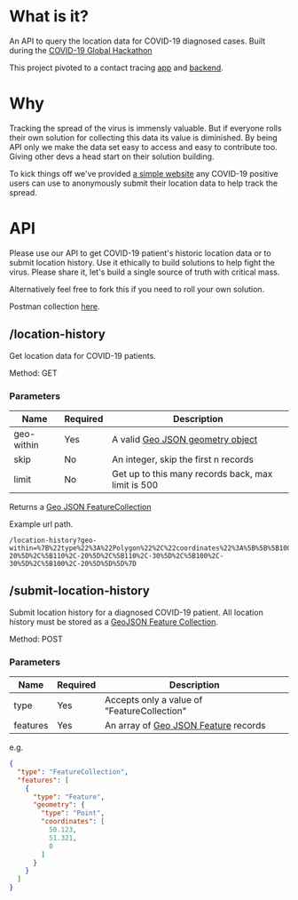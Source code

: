 # What is it?
An API to query the location data for COVID-19 diagnosed cases. Built during the [COVID-19 Global Hackathon](https://devpost.com/software/test-test-test-test-123)

This project pivoted to a contact tracing [app](https://github.com/AlastairTaft/TasTraceTogether) and [backend](https://github.com/AlastairTaft/APITasTraceTogether).

# Why
Tracking the spread of the virus is immensly valuable. But if everyone rolls their own solution for collecting this data its value is diminished. By being API only we make the data set easy to access and easy to contribute too. Giving other devs a head start on their solution building.

To kick things off we've provided [a simple website](https://www.trackcovid19spread.com) any COVID-19 positive users can use to anonymously submit their location data to help track the spread. 

# API 
Please use our API to get COVID-19 patient's historic location data or to submit location history. Use it ethically to build solutions to help fight the virus. Please share it, let's build a single source of truth with critical mass.

Alternatively feel free to fork this if you need to roll your own solution.

Postman collection [here](https://www.getpostman.com/collections/54111bc0dbf4e859c823).

## /location-history

Get location data for COVID-19 patients.

Method: GET

### Parameters
| Name       | Required | Description |
| ---------- | -------- | ----------- |
| geo-within | Yes      | A valid [Geo JSON geometry object](https://tools.ietf.org/html/rfc7946#section-3.1) |
| skip       | No       | An integer, skip the first n records | 
| limit      | No       | Get up to this many records back, max limit is 500 | 

Returns a [Geo JSON FeatureCollection](https://tools.ietf.org/html/rfc7946#section-3.3)

Example url path.
```
/location-history?geo-within=%7B%22type%22%3A%22Polygon%22%2C%22coordinates%22%3A%5B%5B%5B100%2C-20%5D%2C%5B110%2C-20%5D%2C%5B110%2C-30%5D%2C%5B100%2C-30%5D%2C%5B100%2C-20%5D%5D%5D%7D
```

## /submit-location-history

Submit location history for a diagnosed COVID-19 patient. All location history must be stored as a [GeoJSON Feature Collection](https://tools.ietf.org/html/rfc7946#section-3.3).

Method: POST

### Parameters
| Name     | Required | Description |
| -------- | -------- | ----------- |
| type     | Yes      | Accepts only a value of "FeatureCollection" |
| features | Yes      | An array of [Geo JSON Feature](https://tools.ietf.org/html/rfc7946#section-3.2) records | 

e.g.
```json
{
  "type": "FeatureCollection",
  "features": [
    {
      "type": "Feature",
      "geometry": {
        "type": "Point",
        "coordinates": [
          50.123,
          51.321,
          0
        ]
      }
    }
  ]
}
```
